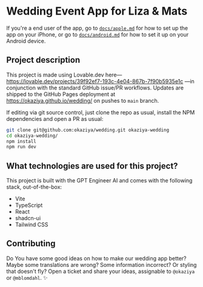 # Wedding Event App for Liza & Mats

If you're a end user of the app, go to [`docs/apple.md`](docs/apple.md) for how to set up the app on your iPhone, or
go to [`docs/android.md`](docs/android.md) for how to set it up on your Android device.

## Project description

This project is made using Lovable.dev here— https://lovable.dev/projects/39f92ef7-193c-4e04-867b-7f90b5935e1c —in
conjunction with the standard GitHub issue/PR workflows. Updates are shipped to the GitHub Pages deployment at
https://okaziya.github.io/wedding/ on pushes to `main` branch.

If editing via git source control, just clone the repo as usual, install the NPM dependencies and open a PR as usual:

```sh
git clone git@github.com:okaziya/wedding.git okaziya-wedding
cd okaziya-wedding/
npm install
npm run dev
```

## What technologies are used for this project?

This project is built with the GPT Engineer AI and comes with the following stack, out-of-the-box:

- Vite
- TypeScript
- React
- shadcn-ui
- Tailwind CSS

## Contributing

Do You have some good ideas on how to make our wedding app better? Maybe some translations are wrong? Some information
incorrect? Or styling that doesn't fly? Open a ticket and share your ideas, assignable to `@okaziya` or `@mblomdahl`. ✨
